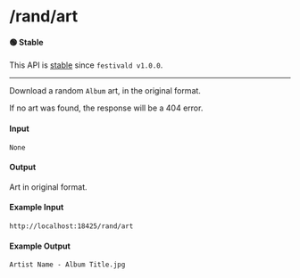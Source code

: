 # /rand/art

#### 🟢 Stable
This API is [stable](/api-stability/marker.md) since `festivald v1.0.0`.

---

Download a random `Album` art, in the original format.

If no art was found, the response will be a 404 error.

#### Input
`None`

#### Output
Art in original format.

#### Example Input
```http
http://localhost:18425/rand/art
```

#### Example Output
```plaintext
Artist Name - Album Title.jpg
```
